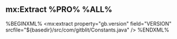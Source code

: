 ## mx:Extract %PRO% %ALL%

%BEGINXML%
<mx:extract property="gb.version" field="VERSION" srcfile="${basedir}/src/com/gitblit/Constants.java" />
%ENDXML%
